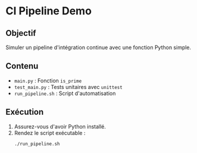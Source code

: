 # CI Pipeline Demo

## Objectif
Simuler un pipeline d'intégration continue avec une fonction Python simple.

## Contenu
- `main.py` : Fonction `is_prime`
- `test_main.py` : Tests unitaires avec `unittest`
- `run_pipeline.sh` : Script d'automatisation

## Exécution
1. Assurez-vous d'avoir Python installé.
2. Rendez le script exécutable :
   ```bash
   ./run_pipeline.sh

